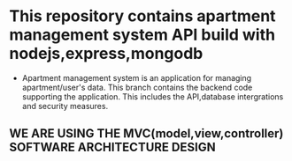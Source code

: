 # This repository contains apartment management system API build with nodejs,express,mongodb

- Apartment management system is an application for managing apartment/user's data. This branch contains the backend code supporting the application. This includes the API,database intergrations and security measures.

## WE ARE USING THE MVC(model,view,controller) SOFTWARE ARCHITECTURE DESIGN

